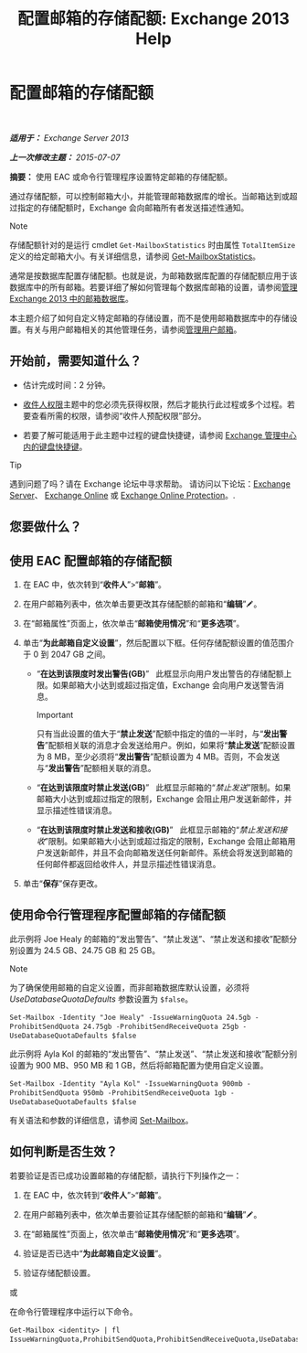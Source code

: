 ﻿---
title: '配置邮箱的存储配额: Exchange 2013 Help'
TOCTitle: 配置邮箱的存储配额
ms:assetid: 5f5fe292-c80e-4a0b-b3e6-e193ea5171d0
ms:mtpsurl: https://technet.microsoft.com/zh-cn/library/Aa998353(v=EXCHG.150)
ms:contentKeyID: 50556588
ms.date: 01/11/2018
mtps_version: v=EXCHG.150
ms.translationtype: HT
---

# 配置邮箱的存储配额

 

_**适用于：** Exchange Server 2013_

_**上一次修改主题：** 2015-07-07_

**摘要：** 使用 EAC 或命令行管理程序设置特定邮箱的存储配额。

通过存储配额，可以控制邮箱大小，并能管理邮箱数据库的增长。当邮箱达到或超过指定的存储配额时，Exchange 会向邮箱所有者发送描述性通知。

> [!NOTE]  
> 存储配额针对的是运行 cmdlet <code>Get-MailboxStatistics</code> 时由属性 <code>TotalItemSize</code> 定义的给定邮箱大小。有关详细信息，请参阅 <a href="https://technet.microsoft.com/zh-cn/library/bb124612(v=exchg.150)">Get-MailboxStatistics</a>。


通常是按数据库配置存储配额。也就是说，为邮箱数据库配置的存储配额应用于该数据库中的所有邮箱。若要详细了解如何管理每个数据库邮箱的设置，请参阅[管理 Exchange 2013 中的邮箱数据库](manage-mailbox-databases-in-exchange-2013-exchange-2013-help.md)。

本主题介绍了如何自定义特定邮箱的存储设置，而不是使用邮箱数据库中的存储设置。有关与用户邮箱相关的其他管理任务，请参阅[管理用户邮箱](manage-user-mailboxes-exchange-2013-help.md)。

## 开始前，需要知道什么？

  - 估计完成时间：2 分钟。

  - [收件人权限](recipients-permissions-exchange-2013-help.md)主题中的您必须先获得权限，然后才能执行此过程或多个过程。若要查看所需的权限，请参阅“收件人预配权限”部分。

  - 若要了解可能适用于此主题中过程的键盘快捷键，请参阅 [Exchange 管理中心内的键盘快捷键](keyboard-shortcuts-in-the-exchange-admin-center-exchange-online-protection-help.md)。

> [!TIP]  
> 遇到问题了吗？请在 Exchange 论坛中寻求帮助。 请访问以下论坛：<a href="https://go.microsoft.com/fwlink/p/?linkid=60612">Exchange Server</a>、 <a href="https://go.microsoft.com/fwlink/p/?linkid=267542">Exchange Online</a> 或 <a href="https://go.microsoft.com/fwlink/p/?linkid=285351">Exchange Online Protection</a>。.


## 您要做什么？

## 使用 EAC 配置邮箱的存储配额

1.  在 EAC 中，依次转到“**收件人**”\>“**邮箱**”。

2.  在用户邮箱列表中，依次单击要更改其存储配额的邮箱和“**编辑**”![编辑图标](images/Bb124582.6f53ccb2-1f13-4c02-bea0-30690e6ea71d(EXCHG.150).gif "编辑图标")。

3.  在“邮箱属性”页面上，依次单击“**邮箱使用情况**”和“**更多选项**”。

4.  单击“**为此邮箱自定义设置**”，然后配置以下框。任何存储配额设置的值范围介于 0 到 2047 GB 之间。
    
      - “**在达到该限度时发出警告(GB)**”   此框显示向用户发出警告的存储配额上限。如果邮箱大小达到或超过指定值，Exchange 会向用户发送警告消息。
        
        > [!IMPORTANT]  
        > 只有当此设置的值大于“<strong>禁止发送</strong>”配额中指定的值的一半时，与“<strong>发出警告</strong>”配额相关联的消息才会发送给用户。例如，如果将“<strong>禁止发送</strong>”配额设置为 8 MB，至少必须将“<strong>发出警告</strong>”配额设置为 4 MB。否则，不会发送与“<strong>发出警告</strong>”配额相关联的消息。
    
      - “**在达到该限度时禁止发送(GB)**”   此框显示邮箱的“*禁止发送*”限制。如果邮箱大小达到或超过指定的限制，Exchange 会阻止用户发送新邮件，并显示描述性错误消息。
    
      - “**在达到该限度时禁止发送和接收(GB)**”   此框显示邮箱的“*禁止发送和接收*”限制。如果邮箱大小达到或超过指定的限制，Exchange 会阻止邮箱用户发送新邮件，并且不会向邮箱发送任何新邮件。系统会将发送到邮箱的任何邮件都返回给收件人，并显示描述性错误消息。

5.  单击“**保存**”保存更改。

## 使用命令行管理程序配置邮箱的存储配额

此示例将 Joe Healy 的邮箱的“发出警告”、“禁止发送”、“禁止发送和接收”配额分别设置为 24.5 GB、24.75 GB 和 25 GB。

> [!NOTE]  
> 为了确保使用邮箱的自定义设置，而非邮箱数据库默认设置，必须将 <em>UseDatabaseQuotaDefaults</em> 参数设置为 <code>$false</code>。


    Set-Mailbox -Identity "Joe Healy" -IssueWarningQuota 24.5gb -ProhibitSendQuota 24.75gb -ProhibitSendReceiveQuota 25gb -UseDatabaseQuotaDefaults $false

此示例将 Ayla Kol 的邮箱的“发出警告”、“禁止发送”、“禁止发送和接收”配额分别设置为 900 MB、950 MB 和 1 GB，然后将邮箱配置为使用自定义设置。

    Set-Mailbox -Identity "Ayla Kol" -IssueWarningQuota 900mb -ProhibitSendQuota 950mb -ProhibitSendReceiveQuota 1gb -UseDatabaseQuotaDefaults $false

有关语法和参数的详细信息，请参阅 [Set-Mailbox](https://technet.microsoft.com/zh-cn/library/bb123981\(v=exchg.150\))。

## 如何判断是否生效？

若要验证是否已成功设置邮箱的存储配额，请执行下列操作之一：

1.  在 EAC 中，依次转到“**收件人**”\>“**邮箱**”。

2.  在用户邮箱列表中，依次单击要验证其存储配额的邮箱和“**编辑**”![编辑图标](images/Bb124582.6f53ccb2-1f13-4c02-bea0-30690e6ea71d(EXCHG.150).gif "编辑图标")。

3.  在“邮箱属性”页面上，依次单击“**邮箱使用情况**”和“**更多选项**”。

4.  验证是否已选中“**为此邮箱自定义设置**”。

5.  验证存储配额设置。

或

在命令行管理程序中运行以下命令。

    Get-Mailbox <identity> | fl IssueWarningQuota,ProhibitSendQuota,ProhibitSendReceiveQuota,UseDatabaseQuotaDefaults

